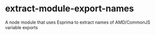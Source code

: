 extract-module-export-names
===========================

A node module that uses Esprima to extract names of AMD/CommonJS variable exports
